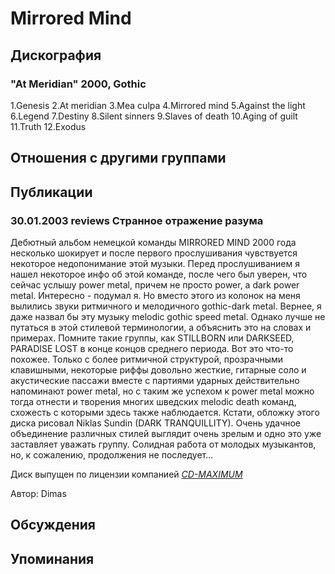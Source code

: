 # Mirrored Mind



## Дискография

### "At Meridian" 2000, Gothic

1.Genesis
2.At meridian
3.Mea culpa
4.Mirrored mind
5.Against the light
6.Legend
7.Destiny
8.Silent sinners
9.Slaves of death
10.Aging of guilt
11.Truth
12.Exodus 


## Отношения с другими группами


## Публикации

### 30.01.2003 reviews Странное отражение разума

<p>Дебютный альбом немецкой команды MIRRORED MIND 2000 года несколько шокирует и после первого прослушивания чувствуется некоторое недопонимание этой музыки. Перед прослушиванием я нашел некоторое инфо об этой команде, после чего был уверен, что сейчас услышу power metal, причем не просто power, а dark power metal. Интересно - подумал я. Но вместо этого из колонок на меня вылились звуки ритмичного и мелодичного gothic-dark metal. Вернее, я даже назвал бы эту музыку melodic gothic speed metal. Однако лучше не путаться в этой стилевой терминологии, а объяснить это на словах и примерах. Помните такие группы, как STILLBORN или DARKSEED, PARADISE LOST в конце концов среднего периода. Вот это что-то похожее. Только с более ритмичной структурой, прозрачными клавишными, некоторые риффы довольно жесткие, гитарные соло и акустические пассажи вместе с партиями ударных действительно напоминают power metal, но с таким же успехом к power metal можно тогда отнести и творения многих шведских melodic death команд, схожесть с которыми здесь также наблюдается. Кстати, обложку этого диска рисовал Niklas Sundin (DARK TRANQUILLITY). Очень удачное объединение различных стилей выглядит очень зрелым и одно это уже заставляет уважать группу. Солидная работа от молодых музыкантов, но, к сожалению, продолжения не последует...</p>
<p> Диск выпущен по лицензии компанией <A HREF="http://www.cd-maximum.ru"><U><I>CD-MAXIMUM</I></U></A></p>

Автор: Dimas


## Обсуждения


## Упоминания


